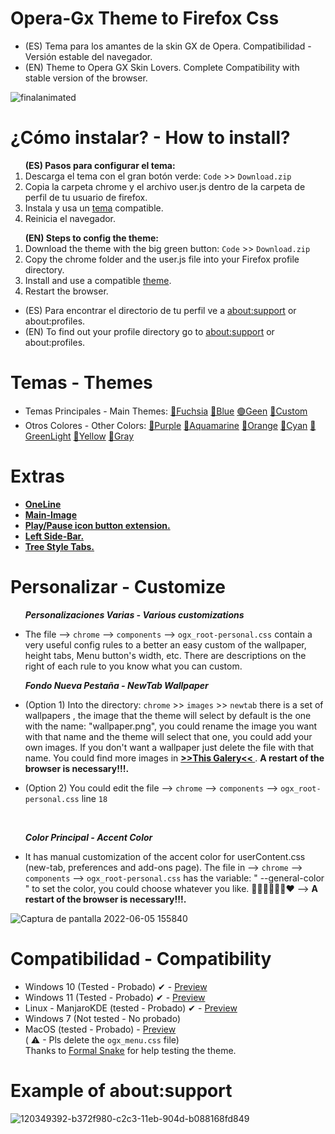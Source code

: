 # Opera-Gx Theme to Firefox Css
<ul><li>(ES) Tema para los amantes de la skin GX de Opera. Compatibilidad - Versión estable del navegador.</li>
<li>(EN) Theme to Opera GX Skin Lovers. Complete Compatibility with stable version of the browser.</li></ul>

![finalanimated](https://user-images.githubusercontent.com/22057609/156902551-7bb9ee28-2505-44f1-8c26-72bb994c9610.png)

# ¿Cómo instalar? - How to install?

<ol><b>(ES) Pasos para configurar el tema:</b>

   <li>Descarga el tema con el gran botón verde: <code>Code</code> >> <code>Download.zip</code></li>
   <li>Copia la carpeta chrome y el archivo user.js dentro de la carpeta de perfil de tu usuario de firefox.</li>
   <li>Instala y usa un <a href="https://github.com/Godiesc/opera-gx#temas---themes" >tema</a> compatible.</li>
   <li>Reinicia el navegador.</li></ol>

<ol><b>(EN) Steps to config the theme:</b>
   <li>Download the theme with the big green button: <code>Code</code> >> <code>Download.zip</code></li> 
   <li>Copy the chrome folder and the user.js file into your Firefox profile directory. </li>
   <li>Install and use a compatible <a href="https://github.com/Godiesc/opera-gx#temas---themes" >theme</a>.</li>
   <li>Restart the browser. </li></ol>
   <ul>
<li>(ES) Para encontrar el directorio de tu perfil ve a <a href="https://github.com/Godiesc/opera-gx#example-of-aboutsupport"> about:support</a> or about:profiles. </li>
<li>(EN) To find out your profile directory go to <a href="https://github.com/Godiesc/opera-gx#example-of-aboutsupport"> about:support</a> or about:profiles.</li></ul>

# Temas - Themes
<ul><li>Temas Principales - Main Themes: <a href= "https://addons.mozilla.org/es/firefox/addon/beautiful-opera-gx-fucsia/">🔴Fuchsia</a> <a href= "https://addons.mozilla.org/es/firefox/addon/beautiful-opera-gx-blue/">🔵Blue</a> <a href= "https://addons.mozilla.org/es/firefox/addon/beautiful-gx-green/" >🟢Geen</a> <a href= "https://addons.mozilla.org/es/firefox/addon/beautiful-red-blur/">🌈Custom</a> </li>

<li> Otros Colores - Other Colors: <a href= "https://addons.mozilla.org/es/firefox/addon/opera-gx-witchcraft-purple/">💜Purple</a> <a href= "https://addons.mozilla.org/es/firefox/addon/opera-gx-electric-aquamarine/">💚Aquamarine</a> <a href= "https://addons.mozilla.org/es/firefox/addon/opera-gx-ember-orange/">🦧Orange</a> <a href= "https://addons.mozilla.org/es/firefox/addon/opera-gx-frozen-cyan/">💠Cyan</a> <a href= "https://addons.mozilla.org/es/firefox/addon/opera-gx-level-up-green/">🍏GreenLight</a> <a href= "https://addons.mozilla.org/es/firefox/addon/opera-gx-stamina-yellow/">💛Yellow</a> <a href= "https://addons.mozilla.org/es/firefox/addon/opera-gx-wizard-grey/"> 🗻Gray</a></li></ul>

# Extras
<ul><li><a href="https://github.com/Godiesc/opera-gx/tree/main/Extras/OneLine"><b>OneLine</b></a></li>
<li><a href="https://github.com/Godiesc/opera-gx/tree/main/Extras/Main-Image"><b>Main-Image</b></a></a></li>
<li><a href="https://github.com/Godiesc/opera-gx/tree/main/Extras/Play-Pause"><b>Play/Pause icon button extension.</b></a> </li>
<li><a href="https://github.com/Godiesc/opera-gx/tree/main/Extras/Left-SideBar"><b>Left Side-Bar.</b></a> </li>
<li><a href="https://github.com/Godiesc/opera-gx/tree/main/Extras/TreeStyle-tabs"><b>Tree Style Tabs.</b></a></li></ul>

# Personalizar - Customize
<ul><b><i>Personalizaciones Varias - Various customizations</i></b>
<li><p>The file --> <code>chrome</code> --> <code>components</code> --> <code>ogx_root-personal.css</code> contain a very useful config rules to a better an easy custom of the wallpaper, height tabs, Menu button's width, etc. There are descriptions on the right of each rule to you know what you can custom.</p></li></ul>
<ul><b><i>Fondo Nueva Pestaña - NewTab Wallpaper</i></b>
   <li><p>(Option 1) Into the directory: <code>chrome</code> >> <code>images</code> >> <code>newtab</code> there is a set of wallpapers , the image that the theme will select by default is the one with the name: "wallpaper.png", you could rename the image you want with that name and the theme will select that one, you could add your own images. If you don't want a wallpaper just delete the file with that name. You could find more images in <a href="https://imgur.com/a/q8SYEUJ"><b> >>This Galery<< </b></a>. <b>A restart of the browser is necessary!!!. </b></p></li>
<li><p>(Option 2) You could edit the file --> <code>chrome</code> --> <code>components</code> --> <code>ogx_root-personal.css</code> line <code>18</code><p></li></ul></br>
<ul><b><i>Color Principal - Accent Color</i></b>
<li><p>It has manual customization of the accent color for userContent.css (new-tab, preferences and add-ons page). The file in --> <code>chrome</code> --> <code>components</code> --> <code>ogx_root-personal.css</code> has the variable: " --general-color " to set the color, you could choose whatever you like. 💙💚💜🤎💛🧡❤
   --> <b>A restart of the browser is necessary!!!. </b></p></li></ul>

![Captura de pantalla 2022-06-05 155840](https://user-images.githubusercontent.com/22057609/172070426-0de79289-eaa3-4826-ac62-af6230cdf877.png)

# Compatibilidad - Compatibility

<ul><li>Windows 10 (Tested - Probado) ✔ - <a href="https://i.imgur.com/ckLxcZe.png">Preview</a></li>
<li>Windows 11 (Tested - Probado) ✔ - <a href="https://user-images.githubusercontent.com/6202392/168166690-b9f232c7-ff0e-4107-95f0-2910f1c3c6fb.png" >Preview</a></li>
<li>Linux - ManjaroKDE (tested - Probado) ✔ - <a href="https://i.imgur.com/xv1NKYQ.png">Preview</a></li>
<li>Windows 7 (Not tested - No probado)</li>
<li>MacOS (tested - Probado)  - <a href="https://i.imgur.com/Y6V0dwr.png"> Preview</a> </br> ( ⚠ - Pls delete the <code>ogx_menu.css</code> file) </br> Thanks to <a href= "https://github.com/FormalSnake"> Formal Snake</a> for help testing the theme.</li>
</ul>

# Example of about:support

![120349392-b372f980-c2c3-11eb-904d-b088168fd849](https://user-images.githubusercontent.com/22057609/156908375-824f8679-56a5-4d09-a86f-353a7f61135e.png)
